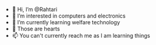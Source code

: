 - 👋 Hi, I’m @Rahtari
- 👀 I’m interested in computers and electronics
- 🌱 I’m currently learning welfare technology
- 💞️ Those are hearts
- 📫 You can't currently reach me as I am learning things

<!---
Rahtari/Rahtari is a ✨ special ✨ repository because its `README.md` (this file) appears on your GitHub profile.
You can click the Preview link to take a look at your changes.
--->
